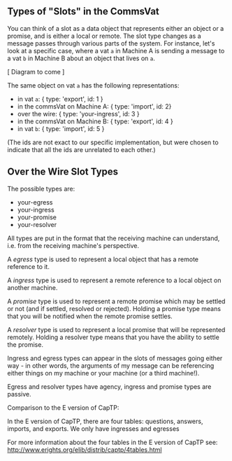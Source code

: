 ## Types of "Slots" in the CommsVat

You can think of a slot as a data object that represents either an
object or a promise, and is either a local or remote. The slot type
changes as a message passes through various parts of the system. For instance,
let's look at a specific case, where a vat `a` in Machine A is sending a
message to a vat `b` in Machine B about an object that lives on `a`. 

[ Diagram to come ]

The same object on vat `a` has the following representations:

* in vat `a`: { type: 'export', id: 1 }
* in the commsVat on Machine A: { type: 'import', id: 2}
* over the wire: { type: 'your-ingress', id: 3 }
* in the commsVat on Machine B: { type: 'export', id: 4 }
* in vat `b`: { type: 'import', id: 5 }

(The ids are not exact to our specific implementation, but were chosen
to indicate that all the ids are unrelated to each other.)

## Over the Wire Slot Types

The possible types are:
* your-egress
* your-ingress
* your-promise
* your-resolver

All types are put in the format that the receiving machine can
understand, i.e. from the receiving machine's perspective. 

A *egress* type is used to represent a local object that has a remote
reference to it. 

A *ingress* type is used to represent a remote reference to a local
object on another machine. 

A *promise* type is used to represent a remote promise which may be
settled or not (and if settled, resolved or rejected). Holding a
promise type means that you will be notified when the remote promise
settles.

A *resolver* type is used to represent a local promise that will be
represented remotely. Holding a resolver type means that you have the
ability to settle the promise. 

Ingress and egress types can appear in the slots of messages going
either way - in other words, the arguments of my message can be
referencing either things on my machine
or your machine (or a third machine!).

Egress and resolver types have agency, ingress and promise types are
passive.

Comparison to the E version of CapTP:

In the E version of CapTP, there are four tables: questions, answers, imports, and
exports. We only have ingresses and egresses

For more information about the four tables in the E version of CapTP see:
http://www.erights.org/elib/distrib/captp/4tables.html

